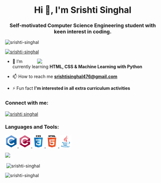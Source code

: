 <h1 align="center">Hi 👋, I'm Srishti Singhal</h1>
<h3 align="center">Self-motivated Computer Science Engineering student with keen interest in coding.</h3>

<p align="left"> <img src="https://komarev.com/ghpvc/?username=srishti-singhal&label=Profile%20views&color=0e75b6&style=flat" alt="srishti-singhal" /> </p>

<p align="left"> <a href="https://github.com/ryo-ma/github-profile-trophy"><img src="https://github-profile-trophy.vercel.app/?username=srishti-singhal" alt="srishti-singhal" /></a> </p>


<img align="right" width="400" src="https://miro.medium.com/max/1400/0*K2WLMTExLyida7OR.gif">



- 🌱 I’m currently learning **HTML, CSS & Machine Learning with Python**

- 📫 How to reach me **srishtisinghal476@gmail.com**

- ⚡ Fun fact **I'm interested in all extra curriculum activities**

<h3 align="left">Connect with me:</h3>
<p align="left">
<a href="https://linkedin.com/in/srishti singhal" target="blank"><img align="center" src="https://raw.githubusercontent.com/rahuldkjain/github-profile-readme-generator/master/src/images/icons/Social/linked-in-alt.svg" alt="srishti singhal" height="30" width="40" /></a>
</p>

<h3 align="left">Languages and Tools:</h3>
<p align="left"> <a href="https://www.cprogramming.com/" target="_blank" rel="noreferrer"> <img src="https://raw.githubusercontent.com/devicons/devicon/master/icons/c/c-original.svg" alt="c" width="40" height="40"/> </a> <a href="https://www.w3schools.com/cpp/" target="_blank" rel="noreferrer"> <img src="https://raw.githubusercontent.com/devicons/devicon/master/icons/cplusplus/cplusplus-original.svg" alt="cplusplus" width="40" height="40"/> </a> <a href="https://www.w3schools.com/css/" target="_blank" rel="noreferrer"> <img src="https://raw.githubusercontent.com/devicons/devicon/master/icons/css3/css3-original-wordmark.svg" alt="css3" width="40" height="40"/> </a> <a href="https://www.w3.org/html/" target="_blank" rel="noreferrer"> <img src="https://raw.githubusercontent.com/devicons/devicon/master/icons/html5/html5-original-wordmark.svg" alt="html5" width="40" height="40"/> </a> <a href="https://www.java.com" target="_blank" rel="noreferrer"> <img src="https://raw.githubusercontent.com/devicons/devicon/master/icons/java/java-original.svg" alt="java" width="40" height="40"/> </a> </p>
 
 


![](https://github-profile-summary-cards.vercel.app/api/cards/profile-details?username=Srishti-Singhal&theme=nord_bright)



<p>&nbsp;<img align="center" src="https://github-readme-stats.vercel.app/api?username=srishti-singhal&theme=solarized-light&show_icons=true&locale=en" alt="srishti-singhal" /></p>

<p><img align="left" src="https://github-readme-streak-stats.herokuapp.com/?user=srishti-singhal&" alt="srishti-singhal" /></p>
